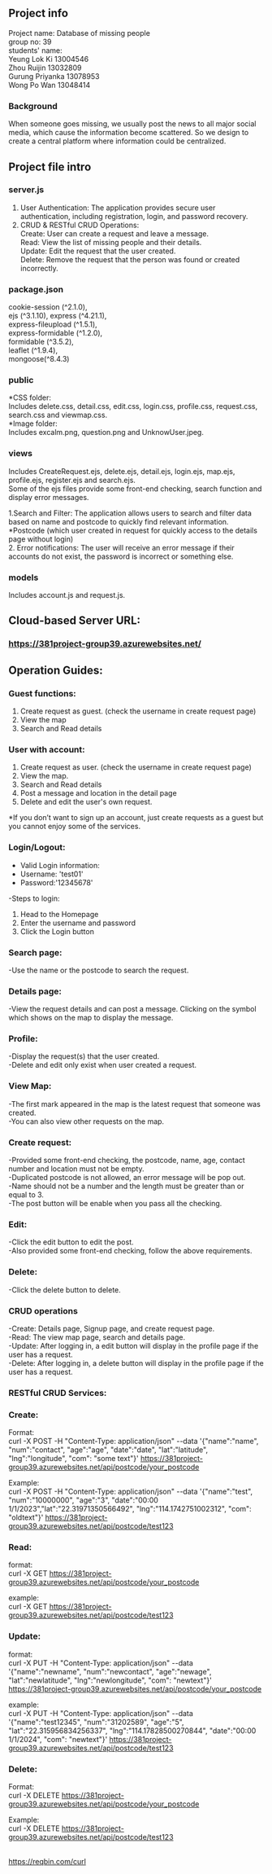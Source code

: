 ## Project info
Project name: Database of missing people<br>
group no: 39<br>
students' name:<br>
Yeung Lok Ki 13004546<br>
Zhou Ruijin 13032809<br>
Gurung Priyanka 13078953<br>
Wong Po Wan 13048414<br>
### Background
When someone goes missing, we usually post the news to all major social media, which cause the information become scattered. So we design to create a central platform where information could be centralized.<p>
## Project file intro
### server.js<br>
1. User Authentication: The application provides secure user authentication, 
including registration, login, and password recovery.
2. CRUD & RESTful CRUD Operations: <br>
Create: User can create a request and leave a message.<br>
Read: View the list of missing people and their details.<br>
Update: Edit the request that the user created.<br>
Delete: Remove the request that the person was found or created incorrectly.<p>
### package.json<br>
cookie-session (\^2.1.0),<br>
ejs (\^3.1.10), express (\^4.21.1),<br>
express-fileupload (\^1.5.1),<br>
express-formidable (\^1.2.0),<br>
formidable (\^3.5.2),<br> 
leaflet (\^1.9.4),<br> 
mongoose(\^8.4.3)<p>
### public<br>
*CSS folder:<br>
Includes delete.css, detail.css, edit.css, login.css, profile.css,
request.css, search.css and viewmap.css. <br>
*Image folder:<br>
Includes excalm.png, question.png and UnknowUser.jpeg.
### views<br>
Includes CreateRequest.ejs, delete.ejs, detail.ejs, login.ejs,
map.ejs, profile.ejs, register.ejs and search.ejs.<br>
Some of the ejs files provide some front-end checking, search function and 
display error messages.<p>
1.Search and Filter: The application allows users to search and filter data based 
on name and postcode to quickly find relevant information. *Postcode (which 
user created in request for quickly access to the details page without login)<br>
2. Error notifications: The user will receive an error message if their accounts do 
not exist, the password is incorrect or something else.<p>
### models<br>
Includes account.js and request.js.
## Cloud-based Server URL:
### https://381project-group39.azurewebsites.net/
## Operation Guides:<br>
### Guest functions:
1. Create request as guest. (check the username in create request page)
2. View the map
3. Search and Read details
### User with account:
1. Create request as user. (check the username in create request page)
2. View the map.
3. Search and Read details
4. Post a message and location in the detail page
5. Delete and edit the user's own request.

*If you don’t want to sign up an account, just create requests as a guest but you 
cannot enjoy some of the services.<p>

### Login/Logout:
- Valid Login information:<br>
- Username: 'test01'<br>
- Password:'12345678'<p>

-Steps to login:
1. Head to the Homepage
2. Enter the username and password
3. Click the Login button
   
### Search page:
-Use the name or the postcode to search the request.<p>
### Details page:<br>
-View the request details and can post a message. Clicking on the symbol which shows on the map to display the message.<p>
### Profile:
-Display the request(s) that the user created.<br>
-Delete and edit only exist when user created a request.<p>
### View Map:
-The first mark appeared in the map is the latest request that someone was created.<br>
-You can also view other requests on the map.<p>
### Create request:
-Provided some front-end checking, the postcode, name, age, contact number and location must not be empty.<br>
-Duplicated postcode is not allowed, an error message will be pop out.<br>
-Name should not be a number and the length must be greater than or equal to 3.<br>
-The post button will be enable when you pass all the checking.<p>
### Edit:
-Click the edit button to edit the post.<br>
-Also provided some front-end checking, follow the above requirements.<p>
### Delete:
-Click the delete button to delete.<p>

### CRUD operations<br>
-Create: Details page, Signup page, and create request page.<br>
-Read: The view map page, search and details page.<br>
-Update: After logging in, a edit button will display in the profile page if the user has a request.<br>
-Delete: After logging in, a delete button will display in the profile page if the user has a request.<br>
### RESTful CRUD Services:<br>
### Create:
Format:<br>
curl -X POST -H "Content-Type: application/json" --data '{"name":"name", 
"num":"contact", "age":"age", "date":"date", "lat":"latitude", "lng":"longitude", 
"com": "some text"}' https://381project-group39.azurewebsites.net/api/postcode/your_postcode<p>
Example:<br>
curl -X POST -H "Content-Type: application/json" --data '{"name":"test", 
"num":"10000000", "age":"3", "date":"00:00 1/1/2023","lat":"22.31971350566492", 
"lng":"114.1742751002312", "com": "oldtext"}' https://381project-group39.azurewebsites.net/api/postcode/test123<br>
### Read:
format:<br>
curl -X GET  https://381project-group39.azurewebsites.net/api/postcode/your_postcode<p>
example:<br>
curl -X GET https://381project-group39.azurewebsites.net/api/postcode/test123<br>
### Update:
format:<br>
curl -X PUT -H "Content-Type: application/json" --data '{"name":"newname", 
"num":"newcontact", "age":"newage", "lat":"newlatitude", "lng":"newlongitude", 
"com": "newtext"}' https://381project-group39.azurewebsites.net/api/postcode/your_postcode<p>
example:<br>
curl -X PUT -H "Content-Type: application/json" --data '{"name":"test12345", 
"num":"31202589", "age":"5", "lat":"22.315956834256337", 
"lng":"114.17828500270844", "date":"00:00 1/1/2024", "com": "newtext"}' 
https://381project-group39.azurewebsites.net/api/postcode/test123<br>
### Delete:
Format:<br>
curl -X DELETE https://381project-group39.azurewebsites.net/api/postcode/your_postcode<p>
Example:<br>
curl -X DELETE https://381project-group39.azurewebsites.net/api/postcode/test123<p>
<br>
https://reqbin.com/curl
